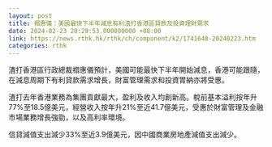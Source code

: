 ```yaml
---
layout: post
title: 禤惠儀：美國最快下半年減息有利渣打香港區貸款及投資理財需求
date: 2024-02-23 20:29:53.000000000 +08:00
link: https://news.rthk.hk/rthk/ch/component/k2/1741640-20240223.htm
categories: rthk
---
```


渣打香港區行政總裁禤惠儀預計，美國可能最快下半年開始減息，香港可能跟隨，在減息周期下有利貸款需求增長，財富管理需求和投資胃納亦將受惠。

渣打去年香港業務為集團貢獻最大，盈利及收入均創新高。稅前基本溢利按年升77%至18.5億美元，經營收入按年升21%至近41.7億美元，受惠於財富管理及金融市場業務增長強勁，以及高利率環境。

信貸減值支出減少33%至近3.9億美元，因中國商業房地產減值支出減少。
